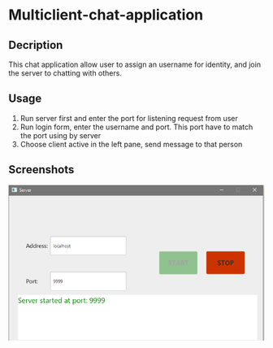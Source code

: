 # Multiclient-chat-application
## Decription
This chat application allow user to assign an username for identity, and join the server to chatting with others.
## Usage
1. Run server first and enter the port for listening request from user
2. Run login form, enter the username and port. This port have to match the port using by server
3. Choose client active in the left pane, send message to that person
## Screenshots
![server-view](screenshots/server-view.PNG)
